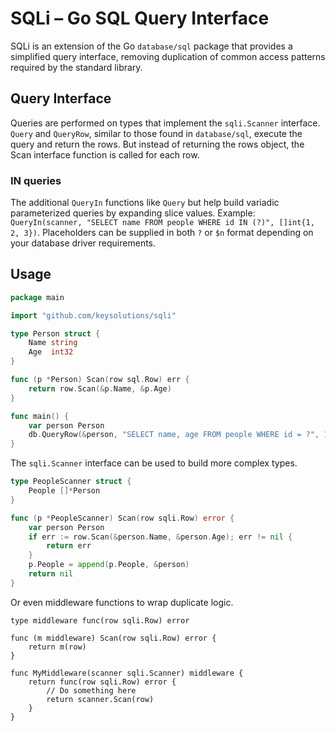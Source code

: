 # SQLi – Go SQL Query Interface

SQLi is an extension of the Go `database/sql` package that provides a simplified query interface, removing duplication of common access patterns required by the standard library.

## Query Interface

Queries are performed on types that implement the `sqli.Scanner` interface. `Query` and `QueryRow`, similar to those found in `database/sql`, execute the query and return the rows. But instead of returning the rows object, the Scan interface function is called for each row.

### IN queries

The additional `QueryIn` functions like `Query` but help build variadic parameterized queries by expanding slice values. Example: ```QueryIn(scanner, "SELECT name FROM people WHERE id IN (?)", []int{1, 2, 3})```. Placeholders can be supplied in both `?` or `$n` format depending on your database driver requirements.

## Usage

```go
package main

import "github.com/keysolutions/sqli"

type Person struct {
    Name string
    Age  int32
}

func (p *Person) Scan(row sql.Row) err {
    return row.Scan(&p.Name, &p.Age)
}

func main() {
    var person Person
    db.QueryRow(&person, "SELECT name, age FROM people WHERE id = ?", 1)
}
```

The `sqli.Scanner` interface can be used to build more complex types.

```go
type PeopleScanner struct {
    People []*Person
}

func (p *PeopleScanner) Scan(row sqli.Row) error {
    var person Person
    if err := row.Scan(&person.Name, &person.Age); err != nil {
        return err
    }
    p.People = append(p.People, &person)
    return nil
}
```

Or even middleware functions to wrap duplicate logic.

```
type middleware func(row sqli.Row) error

func (m middleware) Scan(row sqli.Row) error {
	return m(row)
}

func MyMiddleware(scanner sqli.Scanner) middleware {
	return func(row sqli.Row) error {
		// Do something here
		return scanner.Scan(row)
	}
}
```